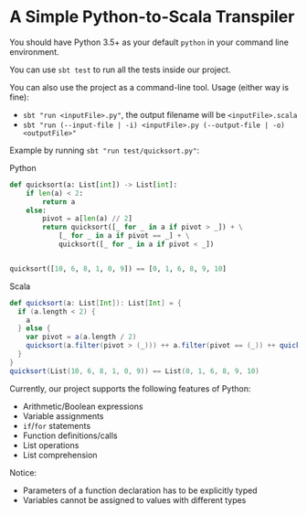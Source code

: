 # A Simple Python-to-Scala Transpiler

You should have Python 3.5+ as your default `python` in your command line environment.

You can use `sbt test` to run all the tests inside our project.

You can also use the project as a command-line tool. Usage (either way is fine):

- `sbt "run <inputFile>.py"`, the output filename will be `<inputFile>.scala`
- `sbt "run (--input-file | -i) <inputFile>.py (--output-file | -o) <outputFile>"`

Example by running `sbt "run test/quicksort.py"`:

Python

```python
def quicksort(a: List[int]) -> List[int]:
    if len(a) < 2:
        return a
    else:
        pivot = a[len(a) // 2]
        return quicksort([_ for _ in a if pivot > _]) + \
            [_ for _ in a if pivot == _] + \
            quicksort([_ for _ in a if pivot < _])


quicksort([10, 6, 8, 1, 0, 9]) == [0, 1, 6, 8, 9, 10]
```

Scala

```scala
def quicksort(a: List[Int]): List[Int] = {
  if (a.length < 2) {
    a
  } else {
    var pivot = a(a.length / 2)
    quicksort(a.filter(pivot > (_))) ++ a.filter(pivot == (_)) ++ quicksort(a.filter(pivot < (_)))
  }
}
quicksort(List(10, 6, 8, 1, 0, 9)) == List(0, 1, 6, 8, 9, 10)
```

Currently, our project supports the following features of Python:

- Arithmetic/Boolean expressions
- Variable assignments
- `if`/`for` statements
- Function definitions/calls
- List operations
- List comprehension

Notice:

- Parameters of a function declaration has to be explicitly typed
- Variables cannot be assigned to values with different types